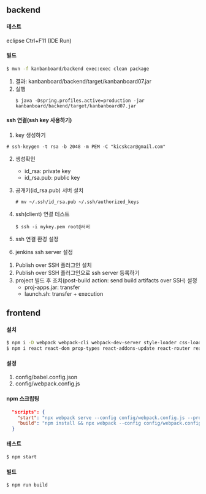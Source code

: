 ## backend

#### 테스트
eclipse Ctrl+F11 (IDE Run)

#### 빌드
```sh
$ mvn -f kanbanboard/backend exec:exec clean package
```
1.  결과: kanbanboard/backend/target/kanbanboard07.jar
2.  실행
    ```
    $ java -Dspring.profiles.active=production -jar kanbanboard/backend/target/kanbanboard07.jar
    ```

#### ssh 연결(ssh key 사용하기)
1.  key 생성하기
```
# ssh-keygen -t rsa -b 2048 -m PEM -C "kicskcar@gmail.com"
```

2. 생성확인
   - id_rsa: private key
   - id_rsa.pub: public key 

3. 공개키(id_rsa.pub) 서버 설치
    ```
    # mv ~/.ssh/id_rsa.pub ~/.ssh/authorized_keys
    ```

4. ssh(client) 연결 테스트
    ```
    $ ssh -i mykey.pem root@서버
    ```
5. ssh 연결 환경 설정 
6. jenkins ssh server 설정
  1) Publish over SSH 플러그인 설치
  2) Publish over SSH 플러그인으로 ssh server 등록하기
  3) project 빌드 후 조치(post-build action: send build artifacts over SSH) 설정
      - proj-apps.jar: transfer
      - launch.sh: transfer + execution    
     
## frontend
#### 설치
```sh
$ npm i -D webpack webpack-cli webpack-dev-server style-loader css-loader node-sass sass-loader babel-loader @babel/core @babel/cli @babel/preset-env @babel/preset-react @babel/plugin-syntax-throw-expressions @babel/plugin-transform-runtime
$ npm i react react-dom prop-types react-addons-update react-router react-router-dom
```

#### 설정
1.  config/babel.config.json
2.  config/webpack.config.js

#### npm 스크립팅
```json
  "scripts": {
    "start": "npx webpack serve --config config/webpack.config.js --progress --mode development",
    "build": "npm install && npx webpack --config config/webpack.config.js --mode production"
  }
```

#### 테스트
```sh
$ npm start
```

#### 빌드
```sh
$ npm run build
```
